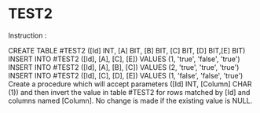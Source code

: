 # TEST2

Instruction :

CREATE TABLE #TEST2 ([Id] INT, [A] BIT, [B] BIT, [C] BIT, [D] BIT,[E] BIT)
INSERT INTO #TEST2 ([Id], [A], [C], [E]) VALUES (1, 'true', 'false', 'true')
INSERT INTO #TEST2 ([Id], [A], [B], [C]) VALUES (2, 'true', 'true', 'true')
INSERT INTO #TEST2 ([Id], [C], [D], [E]) VALUES (1, 'false', 'false', 'true')
Create a procedure which will accept parameters ([Id] INT, [Column] CHAR (1)) and then invert the value in table #TEST2 for rows matched by [Id] and columns named [Column]. No change is made if the existing value is NULL.

